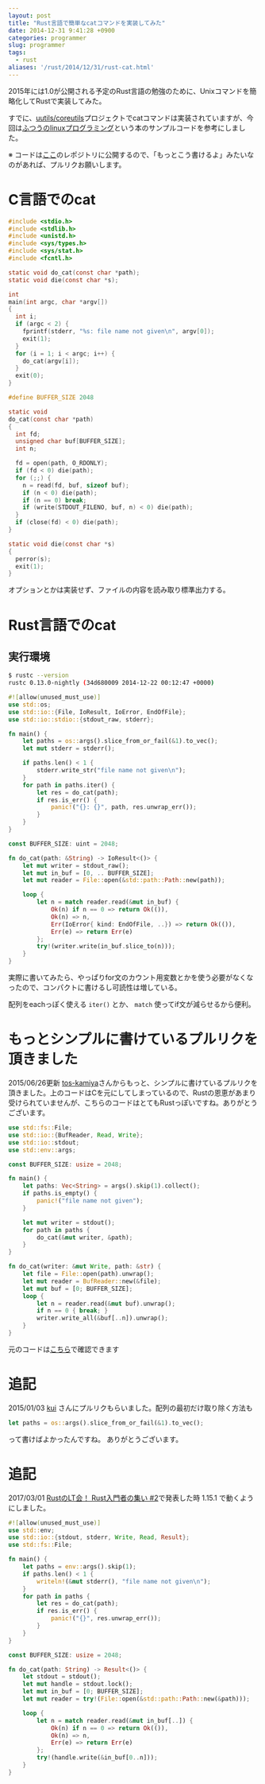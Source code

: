 ```yaml
---
layout: post
title: "Rust言語で簡単なcatコマンドを実装してみた"
date: 2014-12-31 9:41:28 +0900
categories: programmer
slug: programmer
tags:
  - rust
aliases: '/rust/2014/12/31/rust-cat.html'
---
```


2015年には1.0が公開される予定のRust言語の勉強のために、Unixコマンドを簡略化してRustで実装してみた。

すでに、[uutils/coreutils](https://github.com/uutils/coreutils/blob/master/src/cat/cat.rs)プロジェクトでcatコマンドは実装されていますが、今回は[ふつうのlinuxプログラミング](http://www.amazon.co.jp/gp/product/4797328355/ref=as_li_ss_tl?ie=UTF8&camp=247&creative=7399&creativeASIN=4797328355&linkCode=as2&tag=regonns-22)という本のサンプルコードを参考にしました。

※ コードは[ここ](https://github.com/regonn/rust-unix-command)のレポジトリに公開するので、「もっとこう書けるよ」みたいなのがあれば、プルリクお願いします。

# C言語でのcat

``` c
#include <stdio.h>
#include <stdlib.h>
#include <unistd.h>
#include <sys/types.h>
#include <sys/stat.h>
#include <fcntl.h>

static void do_cat(const char *path);
static void die(const char *s);

int
main(int argc, char *argv[])
{
  int i;
  if (argc < 2) {
    fprintf(stderr, "%s: file name not given\n", argv[0]);
    exit(1);
  }
  for (i = 1; i < argc; i++) {
    do_cat(argv[i]);
  }
  exit(0);
}

#define BUFFER_SIZE 2048

static void
do_cat(const char *path)
{
  int fd;
  unsigned char buf[BUFFER_SIZE];
  int n;

  fd = open(path, O_RDONLY);
  if (fd < 0) die(path);
  for (;;) {
    n = read(fd, buf, sizeof buf);
    if (n < 0) die(path);
    if (n == 0) break;
    if (write(STDOUT_FILENO, buf, n) < 0) die(path);
  }
  if (close(fd) < 0) die(path);
}

static void die(const char *s)
{
  perror(s);
  exit(1);
}
```

オプションとかは実装せず、ファイルの内容を読み取り標準出力する。

# Rust言語でのcat

## 実行環境

``` sh
$ rustc --version
rustc 0.13.0-nightly (34d680009 2014-12-22 00:12:47 +0000)
```

``` rust
#![allow(unused_must_use)]
use std::os;
use std::io::{File, IoResult, IoError, EndOfFile};
use std::io::stdio::{stdout_raw, stderr};

fn main() {
    let paths = os::args().slice_from_or_fail(&1).to_vec();
    let mut stderr = stderr();

    if paths.len() < 1 {
        stderr.write_str("file name not given\n");
    }
    for path in paths.iter() {
        let res = do_cat(path);
        if res.is_err() {
            panic!("{}: {}", path, res.unwrap_err());
        }
    }
}

const BUFFER_SIZE: uint = 2048;

fn do_cat(path: &String) -> IoResult<()> {
    let mut writer = stdout_raw();
    let mut in_buf = [0, .. BUFFER_SIZE];
    let mut reader = File::open(&std::path::Path::new(path));

    loop {
        let n = match reader.read(&mut in_buf) {
            Ok(n) if n == 0 => return Ok(()),
            Ok(n) => n,
            Err(IoError{ kind: EndOfFile, ..}) => return Ok(()),
            Err(e) => return Err(e)
        };
        try!(writer.write(in_buf.slice_to(n)));
    }
}
```

実際に書いてみたら、やっぱりfor文のカウント用変数とかを使う必要がなくなったので、コンパクトに書けるし可読性は増している。

配列をeachっぽく使える `iter()` とか、 `match` 使ってif文が減らせるから便利。

# もっとシンプルに書けているプルリクを頂きました

2015/06/26更新
[tos-kamiya](https://github.com/tos-kamiya)さんからもっと、シンプルに書けているプルリクを頂きました。上のコードはCを元にしてしまっているので、Rustの恩恵があまり受けられていませんが、こちらのコードはとてもRustっぽいですね。ありがとうございます。

``` rust
use std::fs::File;
use std::io::{BufReader, Read, Write};
use std::io::stdout;
use std::env::args;

const BUFFER_SIZE: usize = 2048;

fn main() {
    let paths: Vec<String> = args().skip(1).collect();
    if paths.is_empty() {
        panic!("file name not given");
    }

    let mut writer = stdout();
    for path in paths {
        do_cat(&mut writer, &path);
    }
}

fn do_cat(writer: &mut Write, path: &str) {
    let file = File::open(path).unwrap();
    let mut reader = BufReader::new(&file);
    let mut buf = [0; BUFFER_SIZE];
    loop {
        let n = reader.read(&mut buf).unwrap();
        if n == 0 { break; }
        writer.write_all(&buf[..n]).unwrap();
    }
}
```

元のコードは[こちら](https://github.com/tos-kamiya/rust-unix-command/blob/simpler/cat.rs)で確認できます

# 追記
2015/01/03 [kui](https://github.com/kui) さんにプルリクもらいました。配列の最初だけ取り除く方法も

``` rust
let paths = os::args().slice_from_or_fail(&1).to_vec();
```

って書けばよかったんですね。
ありがとうございます。

# 追記
2017/03/01 [RustのLT会！ Rust入門者の集い \#2](https://rust.connpass.com/event/48826/)で発表した時 1.15.1 で動くようにしました。

``` rust
#![allow(unused_must_use)]
use std::env;
use std::io::{stdout, stderr, Write, Read, Result};
use std::fs::File;

fn main() {
    let paths = env::args().skip(1);
    if paths.len() < 1 {
        writeln!(&mut stderr(), "file name not given\n");
    }
    for path in paths {
        let res = do_cat(path);
        if res.is_err() {
            panic!("{}", res.unwrap_err());
        }
    }
}

const BUFFER_SIZE: usize = 2048;

fn do_cat(path: String) -> Result<()> {
    let stdout = stdout();
    let mut handle = stdout.lock();
    let mut in_buf = [0; BUFFER_SIZE];
    let mut reader = try!(File::open(&std::path::Path::new(&path)));

    loop {
        let n = match reader.read(&mut in_buf[..]) {
            Ok(n) if n == 0 => return Ok(()),
            Ok(n) => n,
            Err(e) => return Err(e)
        };
        try!(handle.write(&in_buf[0..n]));
    }
}

```
